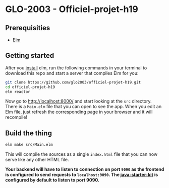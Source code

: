 # GLO-2003 - Officiel-projet-h19

## Prerequisities

- [Elm](https://elm-lang.org/) 

## Getting started

After you [install](https://guide.elm-lang.org/install.html) elm, run the following commands in your terminal to download this repo and start a server that compiles Elm for you:

```bash
git clone https://github.com/glo2003/officiel-projet-h19.git
cd officiel-projet-h19
elm reactor
```

Now go to [http://localhost:8000/](http://localhost:8000/) and start looking at the `src` directory. There is a `Main.elm` file that you can open to see the app. When you edit an Elm file, just refresh the corresponding page in your browser and it will recompile!

## Build the thing

```bash
elm make src/Main.elm
```

This will compile the sources as a single `index.html` file that you can now serve like any other HTML file.

**Your backend will have to listen to connection on port `9090` as the frontend is configured to send requests to `localhost:9090`. The [java-starter-kit](https://github.com/glo2003/starter-kit-java) is configured by default to listen to port 9090.**


